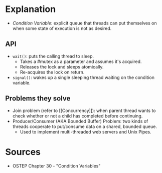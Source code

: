 # Explanation
- *Condition Variable*: explicit queue that threads can put themselves on when some state of execution is not as desired.

## API
- `wait()`: puts the calling thread to sleep.
	- Takes a #mutex as a parameter and assumes it's acquired.
	- Releases the lock and sleeps atomically.
	- Re-acquires the lock on return.
- `signal()`: wakes up a single sleeping thread waiting on the condition variable.

## Problems they solve
- Join problem (refer to [[Concurrency]]): when parent thread wants to check whether or not a child has completed before continuing.
- Producer/Consumer (AKA Bounded Buffer) Problem: two kinds of threads cooperate to put/consume data on a shared, bounded queue.
	- Used to implement multi-threaded web servers and Unix Pipes.

# Sources
- OSTEP Chapter 30 - "Condition Variables"